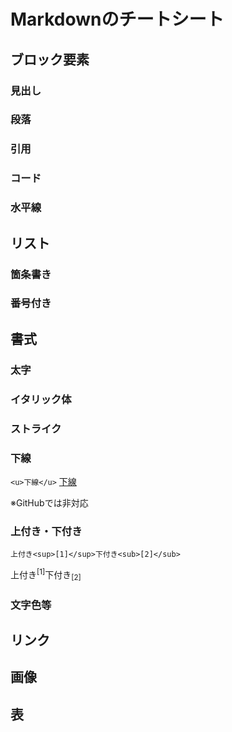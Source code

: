 # Markdownのチートシート


## ブロック要素

### 見出し

### 段落

### 引用

### コード

### 水平線


## リスト

### 箇条書き

### 番号付き




## 書式

### 太字


### イタリック体


### ストライク

### 下線
`<u>下線</u>`
<u>下線</u>

※GitHubでは非対応

### 上付き・下付き
`上付き<sup>[1]</sup>下付き<sub>[2]</sub>`

上付き<sup>[1]</sup>下付き<sub>[2]</sub>


### 文字色等

## リンク

## 画像

## 表

